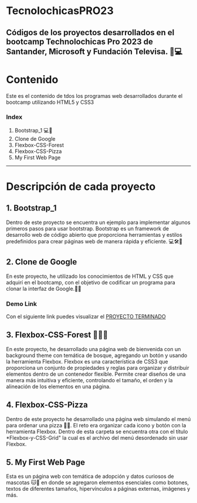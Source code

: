 # TecnolochicasPRO23
## Códigos de los proyectos desarrollados en el bootcamp Technolochicas Pro 2023 de Santander, Microsoft y Fundación Televisa. 🎀💻 


# Contenido

Este es el contenido de tdos los programas web desarrollados durante el bootcamp utilizando HTML5 y CSS3

### Index

1. Bootstrap_1 💻📲
2. Clone de Google
3. Flexbox-CSS-Forest
4. Flexbox-CSS-Pizza
5. My First Web Page

****
# Descripción de cada proyecto

## 1. Bootstrap_1

Dentro de este proyecto se encuentra un ejemplo para implementar algunos primeros pasos para usar bootstrap. Bootstrap es un framework de desarrollo web de código abierto que proporciona herramientas y estilos predefinidos para crear páginas web de manera rápida y eficiente. 💻🛠📄

## 2. Clone de Google
En este proyecto, he utilizado los conocimientos de HTML y CSS que adquirí en el bootcamp, con el objetivo de codificar un programa para clonar la interfaz de Google.📧🌐

### Demo Link
Con el siguiente link puedes visualizar el [PROYECTO TERMINADO](https://weverse.io/bts/feed)

## 3. Flexbox-CSS-Forest 🌲👋🏼

En este proyecto, he desarrollado una página web de bienvenida con un background theme con temática de bosque, agregando un botón y usando la herramienta Flexbox. Flexbox es una característica de CSS3 que proporciona un conjunto de propiedades y reglas para organizar y distribuir elementos dentro de un contenedor flexible. Permite crear diseños de una manera más intuitiva y eficiente, controlando el tamaño, el orden y la alineación de los elementos en una página. 

## 4. Flexbox-CSS-Pizza

Dentro de este proyecto he desarrollado una página web simulando el menú para ordenar una pizza 🍕🌐. El reto era organizar cada icono y botón con la herramienta Flexbox. Dentro de esta carpeta se encuentra otra con el título *Flexbox-y-CSS-Grid" la cual es el archivo del menú desordenado sin usar Flexbox. 
 

## 5. My First Web Page 

Esta es un página web con temática de adopción y datos curiosos de mascotas 🐱🐶 en donde se agregaron elementos esenciales como botones, textos de diferentes tamaños, hipervínculos a páginas externas, imágenes y más. 






